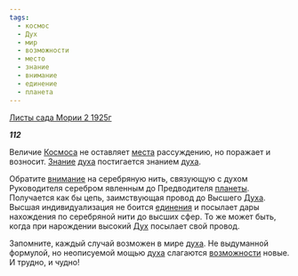 ```yaml
---
tags:
  - космос
  - Дух
  - мир
  - возможности
  - место
  - знание
  - внимание
  - единение
  - планета
---
```

[Листы сада Мории 2 1925г](https://127.0.0.1:4002/agni/1925)

___112___

Величие [Космоса](../../../tags/#космос) не оставляет [места](../../../tags/#место) рассуждению, но поражает и возносит. [Знание](../../../tags/#[знание](../../../tags/#знание)) [духа](../../../tags/#[Дух](../../../tags/#Дух)) постигается знанием [духа](../../../tags/#[Дух](../../../tags/#Дух)).   

Обратите [внимание](../../../tags/#внимание) на серебряную нить, связующую с духом Руководителя серебром явленным до Предводителя [планеты](../../../tags/#планета). Получается как бы цепь, заимствующая провод до Высшего [Духа](../../../tags/#[Дух](../../../tags/#Дух)). Высшая индивидуализация не боится [единения](../../../tags/#единение) и посылает дары нахождения по серебряной нити до высших сфер. То же может быть, когда при нарождении высокий [Дух](../../../tags/#Дух) посылает свой провод.   

Запомните, каждый случай возможен в мире [духа](../../../tags/#[Дух](../../../tags/#Дух)). Не выдуманной формулой, но неописуемой мощью [духа](../../../tags/#[Дух](../../../tags/#Дух)) слагаются [возможности](../../../tags/#возможности) новые. И трудно, и чудно!   

